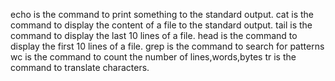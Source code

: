 echo is the command to print something to the standard output. 
cat is the command to display the content of a file to the standard output.
tail is the command to display the last 10 lines of a file.
head is the command to display the first 10 lines of a file. 
grep is the command to search for patterns
wc is the command to count the number of lines,words,bytes
tr is the command to translate characters.
